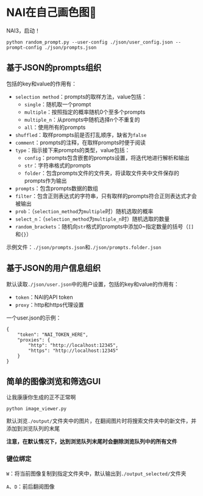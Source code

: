 # NAI在自己画色图🥵

NAI3，启动！

```python random_prompt.py --user-config ./json/user_config.json --prompt-config ./json/prompts.json```

## 基于JSON的prompts组织

包括的key和value的作用有：

- `selection method`：prompts的取样方法，value包括：
  - `single`：随机取一个prompt
  - `multiple`：按照指定的概率随机0个至多个prompts
  - `multiple_n`：从prompts中随机选择n个不重复的
  - `all`：使用所有的prompts
- `shuffled`：取样prompts前是否打乱顺序，缺省为`false`
- `comment`：prompts的注释，在取样prompts时便于阅读
- `type`：指示接下来prompts的类型，value包括：
  - `config`：prompts包含嵌套的prompts设置，将迭代地进行解析和输出
  - `str`：字符串格式的prompts
  - `folder`：包含prompts文件的文件夹，将读取文件夹中文件保存的prompts作为输出
- `prompts`：包含prompts数据的数组
- `filter`：包含正则表达式的字符串，只有取样的prompts符合正则表达式才会被输出
- `prob`：（`selection_method`为`multiple`时）随机选取的概率
- `select_n`：（`selection_method`为`multiple_n`时）随机选取的数量
- `random_brackets`：随机向`str`格式的prompts中添加0~指定数量的括号（`[]`和`{}`）

示例文件：`./json/prompts.json`和`./json/prompts.folder.json`

## 基于JSON的用户信息组织

默认读取`./json/user.json`中的用户设置，包括的key和value的作用有：

- `token`：NAI的API token
- `proxy`：http和https代理设置

一个user.json的示例：

```
{
    "token": "NAI_TOKEN_HERE",
    "proxies": {
        "http": "http://localhost:12345",
        "https": "http://localhost:12345"
    }
}
```
## 简单的图像浏览和筛选GUI

让我康康你生成的正不正常啊

`python image_viewer.py`

默认浏览`./output/`文件夹中的图片，在翻阅图片时将搜索文件夹中的新文件，并添加到浏览队列的末尾

**注意，在默认情况下，达到浏览队列末尾时会删除浏览队列中的所有文件**

### 键位绑定

`W`：将当前图像复制到指定文件夹中，默认输出到`./output_selected/`文件夹

`A`、`D`：前后翻阅图像